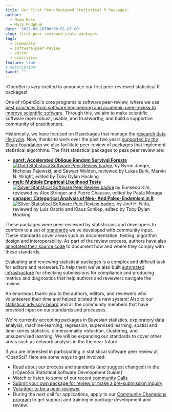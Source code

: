 ```yaml
---
title: Our First Peer-Reviewed Statistical R Packages! 
author: 
  - Noam Ross
  - Mark Padgham
date: '2022-09-28T00:00:01-07:00'
slug: first-peer-reviewed-stats-packages
tags:
  - community
  - software-peer-review
  - editor
  - statistics
feature: true  
# description: 
tweet: "" 
---
```


rOpenSci is *very* excited to announce our first peer-reviewed statistical R
packages!

One of rOpenSci's core programs is software peer-review, where we use [best
practices from software engineering and academic peer-review to improve
scientific software](https://www.youtube.com/watch?v=o_WEhg6sSSQ). Through this, we aim to make scientific software more
robust, usable, and trustworthy, and build a supportive community of practitioners.

Historically, we have focused on R packages that manage
the [research data life
cycle](https://devguide.ropensci.org/policies.html#aims-and-scope). Now, thanks
to work over the past two years [supported by the Sloan
Foundation](/blog/2019/07/15/expanding-software-review/) we
also facilitate peer-review of packages that implement statistical algorithms. The first
statistical packages to pass peer review are:

<!-- Note, I excluded package authors here that were listed as data providers, thesis advisors, etc. Should I include them? Probably... -->

-   [**aorsf: Accelerated Oblique Random Survival
    Forests**](https://github.com/ropensci/aorsf) [![Gold Statistical Software Peer Review
    badge](https://badges.ropensci.org/532_status.svg)](https://github.com/ropensci/software-review/issues/532/),
    by Byron Jaeger, Nicholas Pajewski, and Sawyer Welden, reviewed by Lukas
    Burk, Marvin N. Wright, edited by Toby Dylan Hocking
-   [**melt: Multiple Empirical Likelihood
    Tests**](https://github.com/ropensci/melt) [![Silver Statistical Software Peer Review
   badge](https://badges.ropensci.org/550_status.svg)](https://github.com/ropensci/software-review/issues/550)
    by Eunseop Kim, reviewed by Alex Stringer and Pierre Chausse, edited by
    Paula Moraga
-   [**canaper: Categorical Analysis of Neo- And Paleo-Endemism in
    R**](https://github.com/ropensci/canaper) [![Silver Statistical Software Peer Review 
    badge](https://badges.ropensci.org/475_status.svg)](https://github.com/ropensci/software-review/issues/475),
    by Joel H. Nitta, reviewed by Luis Osorio and Klaus Schliep, edited by Toby
    Dylan Hocking

These packages were peer-reviewed by statisticians and developers to conform to a
set of [standards](https://stats-devguide.ropensci.org/standards.html) we've developed
with community input. These standards cover areas such as documentation, testing, algorithm
design and interoperability.  As part of the review process, authors have also
[annotated their source code](https://ropensci-review-tools.github.io/srr/) to
document how and where they comply with these standards.  

Evaluating and reviewing statistical packages is a complex and difficult task
for editors and reviewers.To help them we've also built
[automated infrastructure](/commcalls/dec2021-automation/) for checking submissions for compliance and producing metrics
and diagnostics that help authors and reviewers navigate the review. 

An enormous thank-you to the authors, editors, and reviewers who volunteered
their time and helped piloted this new system! Also to our [statistical advisory
board](https://stats-devguide.ropensci.org/) and all the community members that
have provided input on our standards and processes.

We're currently accepting packages in Bayesian statistics, exploratory data analysis, machine-learning, regression, supervised learning, spatial and time-series statistics, dimensionality reduction, clustering, and unsupervised learning. We will be expanding our standards to cover other areas such as network analysis in the the near future. 

If you are interested in participating in statistical software peer review at rOpenSci? Here are some ways to get involved:

 - Read about our process and standards (and suggest changes!) in the [rOpenSci Statistical Software Development Guide!]
 - Watch or listen to some of our recent [community Calls](/commcalls/)
 - [Submit your own package for review or make a pre-submission inquiry](https://github.com/ropensci/software-review/issues/new/choose)
 - [Volunteer to be a peer-reviewer](https://airtable.com/shrnfDI2S9uuyxtDw)
 - During the next call for applications, apply to our [Community Champions program](https://ropensci.org/champions/) to get support and training in package development and review.


